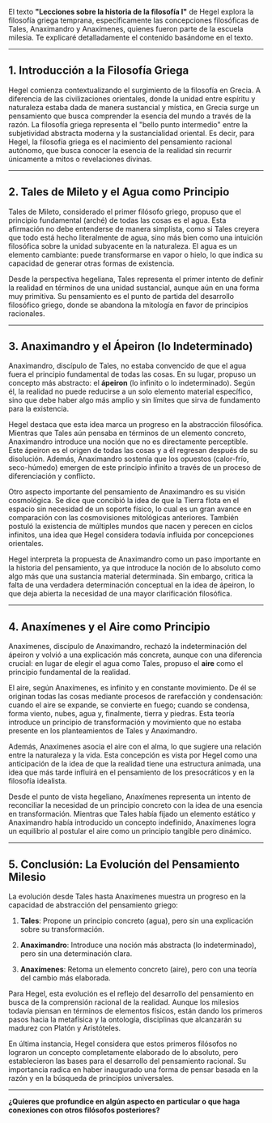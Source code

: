 
El texto **"Lecciones sobre la historia de la filosofía I"** de Hegel explora la filosofía griega temprana, específicamente las concepciones filosóficas de Tales, Anaximandro y Anaxímenes, quienes fueron parte de la escuela milesia. Te explicaré detalladamente el contenido basándome en el texto.

---

## **1. Introducción a la Filosofía Griega**

Hegel comienza contextualizando el surgimiento de la filosofía en Grecia. A diferencia de las civilizaciones orientales, donde la unidad entre espíritu y naturaleza estaba dada de manera sustancial y mística, en Grecia surge un pensamiento que busca comprender la esencia del mundo a través de la razón. La filosofía griega representa el "bello punto intermedio" entre la subjetividad abstracta moderna y la sustancialidad oriental. Es decir, para Hegel, la filosofía griega es el nacimiento del pensamiento racional autónomo, que busca conocer la esencia de la realidad sin recurrir únicamente a mitos o revelaciones divinas.

---

## **2. Tales de Mileto y el Agua como Principio**

Tales de Mileto, considerado el primer filósofo griego, propuso que el principio fundamental (arché) de todas las cosas es el agua. Esta afirmación no debe entenderse de manera simplista, como si Tales creyera que todo está hecho literalmente de agua, sino más bien como una intuición filosófica sobre la unidad subyacente en la naturaleza. El agua es un elemento cambiante: puede transformarse en vapor o hielo, lo que indica su capacidad de generar otras formas de existencia.

Desde la perspectiva hegeliana, Tales representa el primer intento de definir la realidad en términos de una unidad sustancial, aunque aún en una forma muy primitiva. Su pensamiento es el punto de partida del desarrollo filosófico griego, donde se abandona la mitología en favor de principios racionales.

---

## **3. Anaximandro y el Ápeiron (lo Indeterminado)**

Anaximandro, discípulo de Tales, no estaba convencido de que el agua fuera el principio fundamental de todas las cosas. En su lugar, propuso un concepto más abstracto: el **ápeiron** (lo infinito o lo indeterminado). Según él, la realidad no puede reducirse a un solo elemento material específico, sino que debe haber algo más amplio y sin límites que sirva de fundamento para la existencia.

Hegel destaca que esta idea marca un progreso en la abstracción filosófica. Mientras que Tales aún pensaba en términos de un elemento concreto, Anaximandro introduce una noción que no es directamente perceptible. Este ápeiron es el origen de todas las cosas y a él regresan después de su disolución. Además, Anaximandro sostenía que los opuestos (calor-frío, seco-húmedo) emergen de este principio infinito a través de un proceso de diferenciación y conflicto.

Otro aspecto importante del pensamiento de Anaximandro es su visión cosmológica. Se dice que concibió la idea de que la Tierra flota en el espacio sin necesidad de un soporte físico, lo cual es un gran avance en comparación con las cosmovisiones mitológicas anteriores. También postuló la existencia de múltiples mundos que nacen y perecen en ciclos infinitos, una idea que Hegel considera todavía influida por concepciones orientales.

Hegel interpreta la propuesta de Anaximandro como un paso importante en la historia del pensamiento, ya que introduce la noción de lo absoluto como algo más que una sustancia material determinada. Sin embargo, critica la falta de una verdadera determinación conceptual en la idea de ápeiron, lo que deja abierta la necesidad de una mayor clarificación filosófica.

---

## **4. Anaxímenes y el Aire como Principio**

Anaxímenes, discípulo de Anaximandro, rechazó la indeterminación del ápeiron y volvió a una explicación más concreta, aunque con una diferencia crucial: en lugar de elegir el agua como Tales, propuso el **aire** como el principio fundamental de la realidad.

El aire, según Anaxímenes, es infinito y en constante movimiento. De él se originan todas las cosas mediante procesos de rarefacción y condensación: cuando el aire se expande, se convierte en fuego; cuando se condensa, forma viento, nubes, agua y, finalmente, tierra y piedras. Esta teoría introduce un principio de transformación y movimiento que no estaba presente en los planteamientos de Tales y Anaximandro.

Además, Anaxímenes asocia el aire con el alma, lo que sugiere una relación entre la naturaleza y la vida. Esta concepción es vista por Hegel como una anticipación de la idea de que la realidad tiene una estructura animada, una idea que más tarde influirá en el pensamiento de los presocráticos y en la filosofía idealista.

Desde el punto de vista hegeliano, Anaxímenes representa un intento de reconciliar la necesidad de un principio concreto con la idea de una esencia en transformación. Mientras que Tales había fijado un elemento estático y Anaximandro había introducido un concepto indefinido, Anaxímenes logra un equilibrio al postular el aire como un principio tangible pero dinámico.

---

## **5. Conclusión: La Evolución del Pensamiento Milesio**

La evolución desde Tales hasta Anaxímenes muestra un progreso en la capacidad de abstracción del pensamiento griego:

1. **Tales**: Propone un principio concreto (agua), pero sin una explicación sobre su transformación.
    
2. **Anaximandro**: Introduce una noción más abstracta (lo indeterminado), pero sin una determinación clara.
    
3. **Anaxímenes**: Retoma un elemento concreto (aire), pero con una teoría del cambio más elaborada.
    

Para Hegel, esta evolución es el reflejo del desarrollo del pensamiento en busca de la comprensión racional de la realidad. Aunque los milesios todavía piensan en términos de elementos físicos, están dando los primeros pasos hacia la metafísica y la ontología, disciplinas que alcanzarán su madurez con Platón y Aristóteles.

En última instancia, Hegel considera que estos primeros filósofos no lograron un concepto completamente elaborado de lo absoluto, pero establecieron las bases para el desarrollo del pensamiento racional. Su importancia radica en haber inaugurado una forma de pensar basada en la razón y en la búsqueda de principios universales.

---

**¿Quieres que profundice en algún aspecto en particular o que haga conexiones con otros filósofos posteriores?**